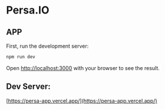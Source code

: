 # Persa.IO
## APP

First, run the development server:

```bash
npm run dev
```

Open [http://localhost:3000](http://localhost:3000) with your browser to see the result.

## Dev Server:
[https://persa-app.vercel.app/](https://persa-app.vercel.app/)